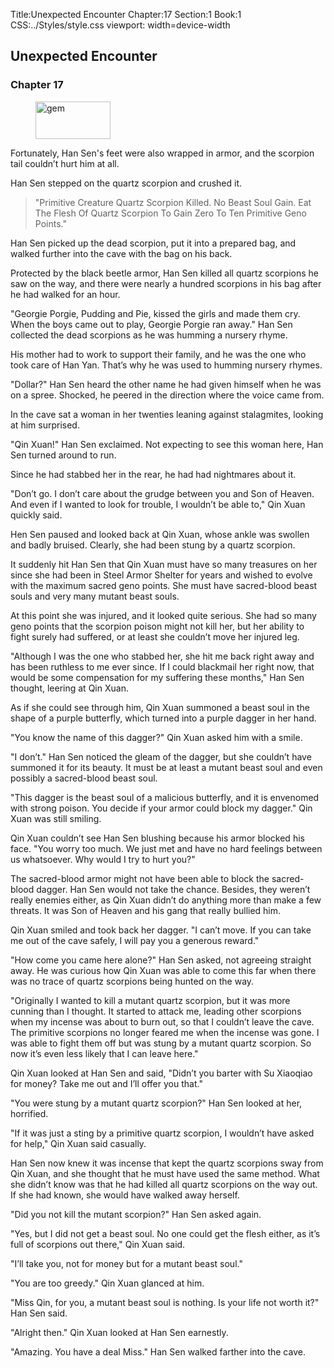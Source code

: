 Title:Unexpected Encounter 
Chapter:17 
Section:1 
Book:1 
CSS:../Styles/style.css 
viewport: width=device-width
  
## Unexpected Encounter
### Chapter 17 
<figure>
	<img src="../Images/gem.gif" alt="gem" id="gem" width="120" height="60" />
</figure>
  

  
  Fortunately, Han Sen's feet were also wrapped in armor, and the scorpion tail couldn’t hurt him at all.

Han Sen stepped on the quartz scorpion and crushed it.

> "Primitive Creature Quartz Scorpion Killed. No Beast Soul Gain. Eat The Flesh Of Quartz Scorpion To Gain Zero To Ten Primitive Geno Points."

Han Sen picked up the dead scorpion, put it into a prepared bag, and walked further into the cave with the bag on his back.

Protected by the black beetle armor, Han Sen killed all quartz scorpions he saw on the way, and there were nearly a hundred scorpions in his bag after he had walked for an hour.

"Georgie Porgie, Pudding and Pie, kissed the girls and made them cry. When the boys came out to play, Georgie Porgie ran away." Han Sen collected the dead scorpions as he was humming a nursery rhyme.

His mother had to work to support their family, and he was the one who took care of Han Yan. That’s why he was used to humming nursery rhymes.

"Dollar?" Han Sen heard the other name he had given himself when he was on a spree. Shocked, he peered in the direction where the voice came from.

In the cave sat a woman in her twenties leaning against stalagmites, looking at him surprised.

"Qin Xuan!" Han Sen exclaimed. Not expecting to see this woman here, Han Sen turned around to run.

Since he had stabbed her in the rear, he had had nightmares about it.

"Don’t go. I don’t care about the grudge between you and Son of Heaven. And even if I wanted to look for trouble, I wouldn’t be able to," Qin Xuan quickly said.

Hen Sen paused and looked back at Qin Xuan, whose ankle was swollen and badly bruised. Clearly, she had been stung by a quartz scorpion.

It suddenly hit Han Sen that Qin Xuan must have so many treasures on her since she had been in Steel Armor Shelter for years and wished to evolve with the maximum sacred geno points. She must have sacred-blood beast souls and very many mutant beast souls.

At this point she was injured, and it looked quite serious. She had so many geno points that the scorpion poison might not kill her, but her ability to fight surely had suffered, or at least she couldn’t move her injured leg.

"Although I was the one who stabbed her, she hit me back right away and has been ruthless to me ever since. If I could blackmail her right now, that would be some compensation for my suffering these months," Han Sen thought, leering at Qin Xuan.

As if she could see through him, Qin Xuan summoned a beast soul in the shape of a purple butterfly, which turned into a purple dagger in her hand.

"You know the name of this dagger?" Qin Xuan asked him with a smile.

"I don’t." Han Sen noticed the gleam of the dagger, but she couldn’t have summoned it for its beauty. It must be at least a mutant beast soul and even possibly a sacred-blood beast soul.

"This dagger is the beast soul of a malicious butterfly, and it is envenomed with strong poison. You decide if your armor could block my dagger." Qin Xuan was still smiling.

Qin Xuan couldn’t see Han Sen blushing because his armor blocked his face. "You worry too much. We just met and have no hard feelings between us whatsoever. Why would I try to hurt you?"

The sacred-blood armor might not have been able to block the sacred-blood dagger. Han Sen would not take the chance. Besides, they weren’t really enemies either, as Qin Xuan didn’t do anything more than make a few threats. It was Son of Heaven and his gang that really bullied him.

Qin Xuan smiled and took back her dagger. "I can’t move. If you can take me out of the cave safely, I will pay you a generous reward."

"How come you came here alone?" Han Sen asked, not agreeing straight away. He was curious how Qin Xuan was able to come this far when there was no trace of quartz scorpions being hunted on the way.

"Originally I wanted to kill a mutant quartz scorpion, but it was more cunning than I thought. It started to attack me, leading other scorpions when my incense was about to burn out, so that I couldn’t leave the cave. The primitive scorpions no longer feared me when the incense was gone. I was able to fight them off but was stung by a mutant quartz scorpion. So now it’s even less likely that I can leave here."

Qin Xuan looked at Han Sen and said, "Didn’t you barter with Su Xiaoqiao for money? Take me out and I’ll offer you that."

"You were stung by a mutant quartz scorpion?" Han Sen looked at her, horrified.

"If it was just a sting by a primitive quartz scorpion, I wouldn’t have asked for help," Qin Xuan said casually.

Han Sen now knew it was incense that kept the quartz scorpions sway from Qin Xuan, and she thought that he must have used the same method. What she didn’t know was that he had killed all quartz scorpions on the way out. If she had known, she would have walked away herself.

"Did you not kill the mutant scorpion?" Han Sen asked again.

"Yes, but I did not get a beast soul. No one could get the flesh either, as it’s full of scorpions out there," Qin Xuan said.

"I’ll take you, not for money but for a mutant beast soul."

"You are too greedy." Qin Xuan glanced at him.

"Miss Qin, for you, a mutant beast soul is nothing. Is your life not worth it?" Han Sen said.

"Alright then." Qin Xuan looked at Han Sen earnestly.

"Amazing. You have a deal Miss." Han Sen walked farther into the cave.
